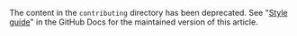 The content in the `contributing` directory has been deprecated. See "[Style guide](https://docs.github.com/contributing/style-guide-and-content-model/style-guide)" in the GitHub Docs for the maintained version of this article.
